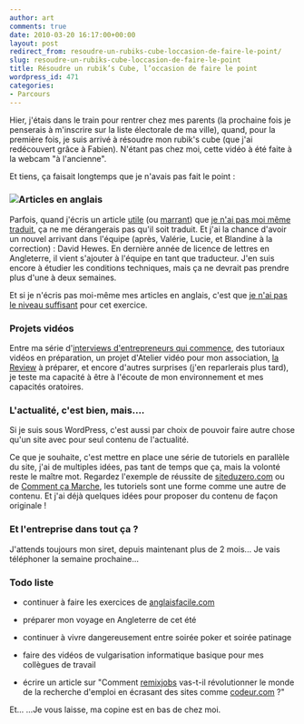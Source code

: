 ```yaml
---
author: art
comments: true
date: 2010-03-20 16:17:00+00:00
layout: post
redirect_from: resoudre-un-rubiks-cube-loccasion-de-faire-le-point/
slug: resoudre-un-rubiks-cube-loccasion-de-faire-le-point
title: Résoudre un rubik’s Cube, l’occasion de faire le point
wordpress_id: 471
categories:
- Parcours
---
```


Hier, j'étais dans le train pour rentrer chez mes parents (la prochaine fois je penserais à m'inscrire sur la liste électorale de ma ville), quand, pour la première fois, je suis arrivé à résoudre mon rubik's cube (que j'ai redécouvert grâce à Fabien). N'étant pas chez moi, cette vidéo à été faite à la webcam "à l'ancienne".



Et tiens, ça faisait longtemps que je n'avais pas fait le point :


### [![](https://static.irz.fr/2010/03/CIMG0893-300x225.jpg)](https://static.irz.fr/2010/03/CIMG0893.jpg)Articles en anglais


Parfois, quand j'écris un article [utile](https://irz.fr/objectif-neige) (ou [marrant](https://irz.fr/aujourdhui-jai-signe-un-billet-de-banque)) que [je n'ai pas moi même traduit](https://irz.fr/lecons-de-vie-albert-einstein), ça ne me dérangerais pas qu'il soit traduit. Et j'ai la chance d'avoir un nouvel arrivant dans l'équipe (après, Valérie, Lucie, et Blandine à la correction) : David Hewes. En dernière année de licence de lettres en Angleterre, il vient s'ajouter à l'équipe en tant que traducteur. J'en suis encore à étudier les conditions techniques, mais ça ne devrait pas prendre plus d'une à deux semaines.

Et si je n'écris pas moi-même mes articles en anglais, c'est que [je n'ai pas le niveau suffisant](http://www.youtube.com/watch?v=9oBHga1RgWU) pour cet exercice.


### Projets vidéos


Entre ma série d'[interviews d'entrepreneurs qui commence](https://irz.fr/objectif-neige), des tutoriaux vidéos en préparation, un projet d'Atelier vidéo pour mon association, [la Review](https://irz.fr/recherche?q=review) à préparer, et encore d'autres surprises (j'en reparlerais plus tard), je teste ma capacité à être à l'écoute de mon environnement et mes capacités oratoires.


### L'actualité, c'est bien, mais....


Si je suis sous WordPress, c'est aussi par choix de pouvoir faire autre chose qu'un site avec pour seul contenu de l'actualité.

Ce que je souhaite, c'est mettre en place une série de tutoriels en parallèle du site, j'ai de multiples idées, pas tant de temps que ça, mais la volonté reste le maître mot. Regardez l'exemple de réussite de [siteduzero.com](http://www.siteduzero.com/) ou de [Comment ça Marche](http://www.commentcamarche.net), les tutoriels sont une forme comme une autre de contenu. Et j'ai déjà quelques idées pour proposer du contenu de façon originale !


### Et l'entreprise dans tout ça ?


J'attends toujours mon siret, depuis maintenant plus de 2 mois... Je vais téléphoner la semaine prochaine...


### Todo liste





	
  * continuer à faire les exercices de [anglaisfacile.com](http://anglaisfacile.com)

	
  * préparer mon voyage en Angleterre de cet été

	
  * continuer à vivre dangereusement entre soirée poker et soirée patinage

	
  * faire des vidéos de vulgarisation informatique basique pour mes collègues de travail

	
  * écrire un article sur "Comment [remixjobs](http://www.remixjobs.com) vas-t-il révolutionner le monde de la recherche d'emploi en écrasant des sites comme [codeur.com](http://codeur.com) ?"


Et... ...Je vous laisse, ma copine est en bas de chez moi.
